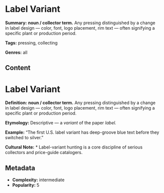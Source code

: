 # Label Variant

**Summary:** **noun / collector term.** Any pressing distinguished by a change in label design — color, font, logo placement, rim text — often signifying a specific plant or production period.

**Tags:** pressing, collecting

**Genres:** all

## Content

# Label Variant

**Definition:** **noun / collector term.** Any pressing distinguished by a change in label design — color, font, logo placement, rim text — often signifying a specific plant or production period.

**Etymology:** Descriptive — a *variant* of the paper *label.*

**Example:** “The first U.S. label variant has deep-groove blue text before they switched to silver.”

**Cultural Note:** * Label-variant hunting is a core discipline of serious collectors and price-guide catalogers.

## Metadata

- **Complexity:** intermediate
- **Popularity:** 5
